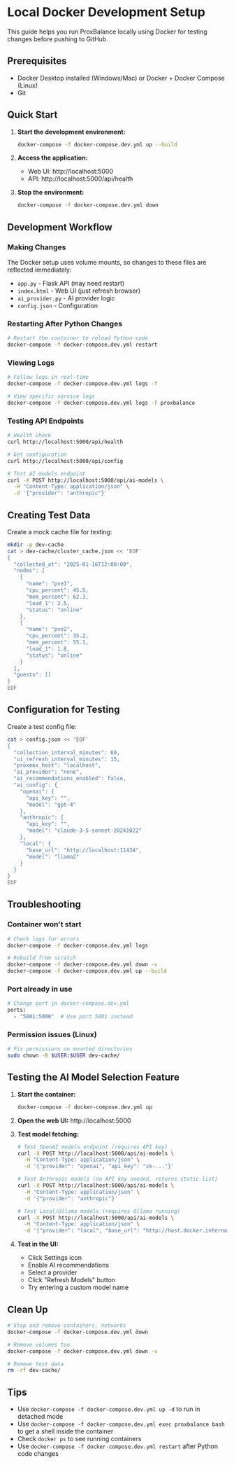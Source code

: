 # Local Docker Development Setup

This guide helps you run ProxBalance locally using Docker for testing changes before pushing to GitHub.

## Prerequisites

- Docker Desktop installed (Windows/Mac) or Docker + Docker Compose (Linux)
- Git

## Quick Start

1. **Start the development environment:**
   ```bash
   docker-compose -f docker-compose.dev.yml up --build
   ```

2. **Access the application:**
   - Web UI: http://localhost:5000
   - API: http://localhost:5000/api/health

3. **Stop the environment:**
   ```bash
   docker-compose -f docker-compose.dev.yml down
   ```

## Development Workflow

### Making Changes

The Docker setup uses volume mounts, so changes to these files are reflected immediately:
- `app.py` - Flask API (may need restart)
- `index.html` - Web UI (just refresh browser)
- `ai_provider.py` - AI provider logic
- `config.json` - Configuration

### Restarting After Python Changes

```bash
# Restart the container to reload Python code
docker-compose -f docker-compose.dev.yml restart
```

### Viewing Logs

```bash
# Follow logs in real-time
docker-compose -f docker-compose.dev.yml logs -f

# View specific service logs
docker-compose -f docker-compose.dev.yml logs -f proxbalance
```

### Testing API Endpoints

```bash
# Health check
curl http://localhost:5000/api/health

# Get configuration
curl http://localhost:5000/api/config

# Test AI models endpoint
curl -X POST http://localhost:5000/api/ai-models \
  -H "Content-Type: application/json" \
  -d '{"provider": "anthropic"}'
```

## Creating Test Data

Create a mock cache file for testing:

```bash
mkdir -p dev-cache
cat > dev-cache/cluster_cache.json << 'EOF'
{
  "collected_at": "2025-01-16T12:00:00",
  "nodes": [
    {
      "name": "pve1",
      "cpu_percent": 45.5,
      "mem_percent": 62.3,
      "load_1": 2.5,
      "status": "online"
    },
    {
      "name": "pve2",
      "cpu_percent": 35.2,
      "mem_percent": 55.1,
      "load_1": 1.8,
      "status": "online"
    }
  ],
  "guests": []
}
EOF
```

## Configuration for Testing

Create a test config file:

```bash
cat > config.json << 'EOF'
{
  "collection_interval_minutes": 60,
  "ui_refresh_interval_minutes": 15,
  "proxmox_host": "localhost",
  "ai_provider": "none",
  "ai_recommendations_enabled": false,
  "ai_config": {
    "openai": {
      "api_key": "",
      "model": "gpt-4"
    },
    "anthropic": {
      "api_key": "",
      "model": "claude-3-5-sonnet-20241022"
    },
    "local": {
      "base_url": "http://localhost:11434",
      "model": "llama2"
    }
  }
}
EOF
```

## Troubleshooting

### Container won't start
```bash
# Check logs for errors
docker-compose -f docker-compose.dev.yml logs

# Rebuild from scratch
docker-compose -f docker-compose.dev.yml down -v
docker-compose -f docker-compose.dev.yml up --build
```

### Port already in use
```bash
# Change port in docker-compose.dev.yml
ports:
  - "5001:5000"  # Use port 5001 instead
```

### Permission issues (Linux)
```bash
# Fix permissions on mounted directories
sudo chown -R $USER:$USER dev-cache/
```

## Testing the AI Model Selection Feature

1. **Start the container:**
   ```bash
   docker-compose -f docker-compose.dev.yml up
   ```

2. **Open the web UI:** http://localhost:5000

3. **Test model fetching:**
   ```bash
   # Test OpenAI models endpoint (requires API key)
   curl -X POST http://localhost:5000/api/ai-models \
     -H "Content-Type: application/json" \
     -d '{"provider": "openai", "api_key": "sk-..."}'

   # Test Anthropic models (no API key needed, returns static list)
   curl -X POST http://localhost:5000/api/ai-models \
     -H "Content-Type: application/json" \
     -d '{"provider": "anthropic"}'

   # Test Local/Ollama models (requires Ollama running)
   curl -X POST http://localhost:5000/api/ai-models \
     -H "Content-Type: application/json" \
     -d '{"provider": "local", "base_url": "http://host.docker.internal:11434"}'
   ```

4. **Test in the UI:**
   - Click Settings icon
   - Enable AI recommendations
   - Select a provider
   - Click "Refresh Models" button
   - Try entering a custom model name

## Clean Up

```bash
# Stop and remove containers, networks
docker-compose -f docker-compose.dev.yml down

# Remove volumes too
docker-compose -f docker-compose.dev.yml down -v

# Remove test data
rm -rf dev-cache/
```

## Tips

- Use `docker-compose -f docker-compose.dev.yml up -d` to run in detached mode
- Use `docker-compose -f docker-compose.dev.yml exec proxbalance bash` to get a shell inside the container
- Check `docker ps` to see running containers
- Use `docker-compose -f docker-compose.dev.yml restart` after Python code changes
